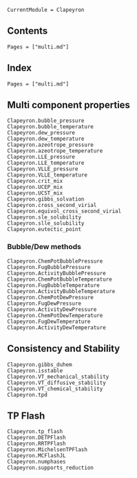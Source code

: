 ```@meta
CurrentModule = Clapeyron
```

## Contents

```@contents
Pages = ["multi.md"]
```

## Index

```@index
Pages = ["multi.md"]
```

## Multi component properties

```@docs
Clapeyron.bubble_pressure
Clapeyron.bubble_temperature
Clapeyron.dew_pressure
Clapeyron.dew_temperature
Clapeyron.azeotrope_pressure
Clapeyron.azeotrope_temperature
Clapeyron.LLE_pressure
Clapeyron.LLE_temperature
Clapeyron.VLLE_pressure
Clapeyron.VLLE_temperature
Clapeyron.crit_mix
Clapeyron.UCEP_mix
Clapeyron.UCST_mix
Clapeyron.gibbs_solvation
Clapeyron.cross_second_virial
Clapeyron.equivol_cross_second_virial
Clapeyron.sle_solubility
Clapeyron.slle_solubility
Clapeyron.eutectic_point
```

### Bubble/Dew methods

```@docs
Clapeyron.ChemPotBubblePressure
Clapeyron.FugBubblePressure
Clapeyron.ActivityBubblePressure
Clapeyron.ChemPotBubbleTemperature
Clapeyron.FugBubbleTemperature
Clapeyron.ActivityBubbleTemperature
Clapeyron.ChemPotDewPressure
Clapeyron.FugDewPressure
Clapeyron.ActivityDewPressure
Clapeyron.ChemPotDewTemperature
Clapeyron.FugDewTemperature
Clapeyron.ActivityDewTemperature
```

## Consistency and Stability

```@docs
Clapeyron.gibbs_duhem
Clapeyron.isstable
Clapeyron.VT_mechanical_stability
Clapeyron.VT_diffusive_stability
Clapeyron.VT_chemical_stability
Clapeyron.tpd
```

## TP Flash

```@docs
Clapeyron.tp_flash
Clapeyron.DETPFlash
Clapeyron.RRTPFlash
Clapeyron.MichelsenTPFlash
Clapeyron.MCFlashJL
Clapeyron.numphases
Clapeyron.supports_reduction
```
